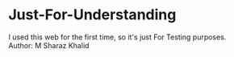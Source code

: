 # Just-For-Understanding
I used this web for the first time, so it's just For Testing purposes.
<br>
Author: M Sharaz Khalid


